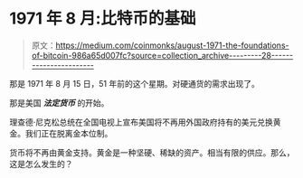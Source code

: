 # 1971 年 8 月:比特币的基础

> 原文：<https://medium.com/coinmonks/august-1971-the-foundations-of-bitcoin-986a65d007fc?source=collection_archive---------28----------------------->

那是 1971 年 8 月 15 日，51 年前的这个星期。对硬通货的需求出现了。

那是美国 ***法定货币*** 的开始。

理查德·尼克松总统在全国电视上宣布美国将不再用外国政府持有的美元兑换黄金。我们正在脱离金本位制。

货币将不再由黄金支持。黄金是一种坚硬、稀缺的资产。相当有限的供应。那么，这是怎么发生的？